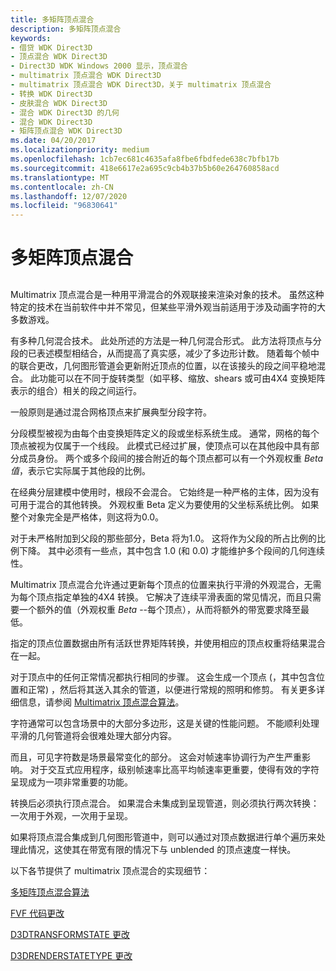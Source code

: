 ```yaml
---
title: 多矩阵顶点混合
description: 多矩阵顶点混合
keywords:
- 借贷 WDK Direct3D
- 顶点混合 WDK Direct3D
- Direct3D WDK Windows 2000 显示，顶点混合
- multimatrix 顶点混合 WDK Direct3D
- multimatrix 顶点混合 WDK Direct3D，关于 multimatrix 顶点混合
- 转换 WDK Direct3D
- 皮肤混合 WDK Direct3D
- 混合 WDK Direct3D 的几何
- 混合 WDK Direct3D
- 矩阵顶点混合 WDK Direct3D
ms.date: 04/20/2017
ms.localizationpriority: medium
ms.openlocfilehash: 1cb7ec681c4635afa8fbe6fbdfede638c7bfb17b
ms.sourcegitcommit: 418e6617e2a695c9cb4b37b5b60e264760858acd
ms.translationtype: MT
ms.contentlocale: zh-CN
ms.lasthandoff: 12/07/2020
ms.locfileid: "96830641"
---
```

# <a name="multimatrix-vertex-blending"></a>多矩阵顶点混合


## <span id="ddk_multimatrix_vertex_blending_gg"></span><span id="DDK_MULTIMATRIX_VERTEX_BLENDING_GG"></span>


Multimatrix 顶点混合是一种用平滑混合的外观联接来渲染对象的技术。 虽然这种特定的技术在当前软件中并不常见，但某些平滑外观当前适用于涉及动画字符的大多数游戏。

有多种几何混合技术。 此处所述的方法是一种几何混合形式。 此方法将顶点与分段的已表述模型相结合，从而提高了真实感，减少了多边形计数。 随着每个帧中的联合更改，几何图形管道会更新附近顶点的位置，以在该接头的段之间平稳地混合。 此功能可以在不同于旋转类型（如平移、缩放、shears 或可由4X4 变换矩阵表示的组合）相关的段之间运行。

一般原则是通过混合网格顶点来扩展典型分段字符。

分段模型被视为由每个由变换矩阵定义的段或坐标系统生成。 通常，网格的每个顶点被视为仅属于一个线段。 此模式已经过扩展，使顶点可以在其他段中具有部分成员身份。 两个或多个段间的接合附近的每个顶点都可以有一个外观权重 *Beta 值*，表示它实际属于其他段的比例。

在经典分层建模中使用时，根段不会混合。 它始终是一种严格的主体，因为没有可用于混合的其他转换。 外观权重 Beta 定义为要使用的父坐标系统比例。 如果整个对象完全是严格体，则这将为0.0。

对于未严格附加到父段的那些部分，Beta 将为1.0。 这将作为父段的所占比例的比例下降。 其中必须有一些点，其中包含 1.0 (和 0.0) 才能维护多个段间的几何连续性。

Multimatrix 顶点混合允许通过更新每个顶点的位置来执行平滑的外观混合，无需为每个顶点指定单独的4X4 转换。 它解决了连续平滑表面的常见情况，而且只需要一个额外的值（外观权重 *Beta* --每个顶点），从而将额外的带宽要求降至最低。

指定的顶点位置数据由所有活跃世界矩阵转换，并使用相应的顶点权重将结果混合在一起。

对于顶点中的任何正常情况都执行相同的步骤。 这会生成一个顶点 (，其中包含位置和正常) ，然后将其送入其余的管道，以便进行常规的照明和修剪。 有关更多详细信息，请参阅 [Multimatrix 顶点混合算法](multimatrix-vertex-blending-algorithm.md)。

字符通常可以包含场景中的大部分多边形，这是关键的性能问题。 不能顺利处理平滑的几何管道将会很难处理大部分内容。

而且，可见字符数是场景最常变化的部分。 这会对帧速率协调行为产生严重影响。 对于交互式应用程序，级别帧速率比高平均帧速率更重要，使得有效的字符呈现成为一项非常重要的功能。

转换后必须执行顶点混合。 如果混合未集成到呈现管道，则必须执行两次转换：一次用于外观，一次用于呈现。

如果将顶点混合集成到几何图形管道中，则可以通过对顶点数据进行单个遍历来处理此情况，这使其在带宽有限的情况下与 unblended 的顶点速度一样快。

以下各节提供了 multimatrix 顶点混合的实现细节：

[多矩阵顶点混合算法](multimatrix-vertex-blending-algorithm.md)

[FVF 代码更改](fvf-code-changes.md)

[D3DTRANSFORMSTATE 更改](d3dtransformstate-changes.md)

[D3DRENDERSTATETYPE 更改](d3drenderstatetype-changes.md)

 

 





